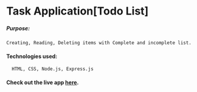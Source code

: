 # Task Application[Todo List]

##### Purpose:
    Creating, Reading, Deleting items with Complete and incomplete list.

#### Technologies used:
      HTML, CSS, Node.js, Express.js

#### Check out the live app [here](https://todo-task-l2v4.onrender.com/).
